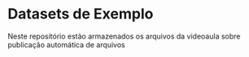 # Datasets de Exemplo

Neste repositório estão armazenados os arquivos da videoaula sobre publicação automática de arquivos
